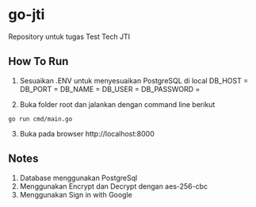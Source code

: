 # go-jti
Repository untuk tugas Test Tech JTI

## How To Run
1. Sesuaikan .ENV untuk menyesuaikan PostgreSQL di local
DB_HOST = 
DB_PORT = 
DB_NAME = 
DB_USER = 
DB_PASSWORD = 

2. Buka folder root dan jalankan dengan command line berikut
```
go run cmd/main.go
```

3. Buka pada browser http://localhost:8000

## Notes
1. Database menggunakan PostgreSql
2. Menggunakan Encrypt dan Decrypt dengan aes-256-cbc
3. Menggunakan Sign in with Google
